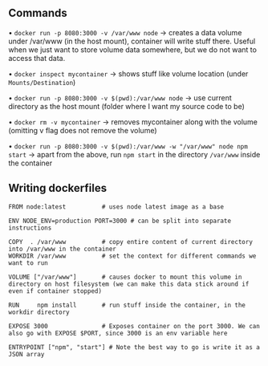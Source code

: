 ## Commands

• `docker run -p 8080:3000 -v /var/www node` -> creates a data volume under /var/www (in the host mount), container will write stuff there.
  Useful when we just want to store volume data somewhere, but we do not want to access that data.

• `docker inspect mycontainer` -> shows stuff like volume location (under `Mounts/Destination`)

• `docker run -p 8080:3000 -v $(pwd):/var/www node` -> use current directory as the host mount (folder where I want my source code to be)

• `docker rm -v mycontainer` -> removes mycontainer along with the volume (omitting v flag does not remove the volume)

• `docker run -p 8080:3000 -v $(pwd):/var/www -w "/var/www" node npm start` -> apart from the above, run `npm start` in the directory `/var/www` inside the container

## Writing dockerfiles

```
FROM node:latest          # uses node latest image as a base

ENV NODE_ENV=production PORT=3000 # can be split into separate instructions

COPY  . /var/www          # copy entire content of current directory into /var/www in the container
WORKDIR /var/www          # set the context for different commands we want to run

VOLUME ["/var/www"]       # causes docker to mount this volume in directory on host filesystem (we can make this data stick around if even if container stopped)

RUN     npm install       # run stuff inside the container, in the workdir directory

EXPOSE 3000               # Exposes container on the port 3000. We can also go with EXPOSE $PORT, since 3000 is an env variable here

ENTRYPOINT ["npm", "start"] # Note the best way to go is write it as a JSON array
```
